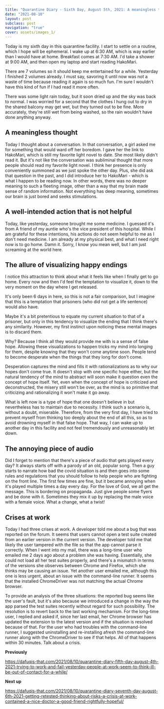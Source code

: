 ```yaml
---
title: "Quarantine Diary - Sixth Day, August 5th, 2021: A meaningless thought, A well-intended action that is not helpful, the allure of visualizing happy endings, the annoying piece of audio, crises at work"
date: "2021-08-10"
layout: post
subclass: post
navigation: "true"
cover: assets/images_1/
---
```


Today is my sixth day in this quarantine facility. I start to settle on a routine, which I hope will be ephemeral. I wake up at 6:30 AM, which is way earlier than I would have at home. Breakfast comes at 7:30 AM. I'd take a shower at 9:00 AM, and then open my laptop and start reading HakoMari.

There are 7 volumes so it should keep me entertained for a while. Yesterday I finished 2 volumes already. I must say, savoring it until now was not a waste of time because reading it again is so much fun. I'm sure I wouldn't have this kind of fun if I had read it more often.

There was some light rain today, but it soon dried up and the sky was back to normal. I was worried for a second that the clothes I hung out to dry in the shared balcony may get wet, but they turned out to be fine. More accurately, they're still wet from being washed, so the rain wouldn't have done anything anyway.

## A meaningless thought

Today I thought about a conversation. In that conversation, a girl asked me for something that would ward off her boredom. I gave her the link to HakoMari, which is still my favorite light novel to date. She most likely didn't read it. But it's not like the conversation was subliminal thought that more people should read my favorite light novel. I think her presence is only conveniently summoned as we just spoke the other day. Plus, she did ask that question in the past, and I did introduce her to HakoMari - which is what I happen to be reading now. In other words, there was no deeper meaning to such a fleeting image, other than a way that my brain made sense of random information. Not everything has deep meaning, sometimes our brain is just bored and seeks stimulations.

## A well-intended action that is not helpful

Today, like yesterday, someone brought me some medicine. I guessed it's from A friend of my auntie who's the vice president of this hospital. While I am grateful for these intentions, his actions do not seem helpful to me as I don't need medicine. I am already at my physical best, and what I need right now is to go home. Damn it. Sorry, I know you mean well, but I am just screaming at the world here.

## The allure of visualizing happy endings

I notice this attraction to think about what it feels like when I finally get to go home. Every now and then I'd feel the temptation to visualize it, down to the very moment on the day where I get released.

It's only been 6 days in here, so this is not a fair comparison, but I imagine that this is a temptation that prisoners (who did not get a life sentence) would also have.

Maybe it's a bit pretentious to equate my current situation to that of a prisoner, but only in this tendency to visualize the ending that I think there's any similarity. However, my first instinct upon noticing these mental images is to discard them.

Why? Because I think all they would provide me with is a sense of false hope. Allowing these visualizations to happen tricks my mind into longing for them, despite knowing that they won't come anytime soon. People tend to become desperate when the things that they long for don't come.

Desperation captures the mind and fills it with rationalizations as to why our hopes don't come true. It doesn't stop with one specific hope either, but the natural tendency of the mind to abstract will soon make it question even the concept of hope itself. Yet, even when the concept of hope is criticized and deconstructed, the misery still won't be over, as the mind is so primitive that criticizing and rationalizing it won't make it go away.

What is left now is a type of hope that one doesn't believe in but nevertheless has to maintain due to necessity. I think such a scenario is, without a doubt, miserable. Therefore, from the very first day, I have tried to prevent myself from thinking too deeply about the end of all this, so as to avoid drowning myself in that false hope. That way, I can wake up to another day in this facility and not feel tremendously and unreasonably let down.

## The annoying piece of audio

Did I forget to mention that there's a piece of audio that gets played every day? It always starts off with a parody of an old, popular song. Then a guy starts to narrate how bad the covid situation is and then goes into some rules and regulations that you should follow to help people who are fighting on the front line. The first few times are fine, but it became annoying when it's played multiple times a day every day. For the love of God, we all get the message. This is bordering on propaganda. Just give people some flyers and be done with it. Sometimes they mix it up by replacing the male voice with a female voice. What a change, what a twist!

## Crises at work

Today I had three crises at work. A developer told me about a bug that was reported on the forum. It seems that users cannot open a test suite created from an earlier version in the current version. The developer told me that likely the user tampered with the file so that the app cannot parse it correctly. When I went into my mail, there was a long-time user who emailed me 2 days ago about a problem she was having. Essentially, she could not load all her test suites properly, and there's a mismatch in terms of the versions she observes between Chrome and Firefox, which she thinks may be causing an issue. Yet another user emailed me, although this one is less urgent, about an issue with the command-line runner. It seems that the installed ChromeDriver was not matching the actual Chrome browser.

To provide an analysis of the three situations: the reported bug seems like the user's fault, but it's also because we introduced a change in the way the app parsed the test suites recently without regard for such possibility. The resolution is to revert back to the last working mechanism. For the long-time user, I replied and asked if, since her last email, her Chrome browser has updated the extension to the latest version and if the situation is resolved because of that. For the user who had troubles with the command-line runner, I suggested uninstalling and re-installing afresh the command-line runner along with the ChromeDriver to see if that helps. All of that happens within 30 minutes. Talk about a crisis.

**Previously**

https://dafuqis-that.com/2021/08/10/quarantine-diary-fifth-day-august-4th-2021-trying-to-work-and-fail-yesterday-people-at-work-seem-to-think-ill-be-out-of-contact-for-a-while/

**Next up**

https://dafuqis-that.com/2021/08/10/quarantine-diary-seventh-day-august-6th-2021-getting-retested-thinking-about-risks-a-crisis-at-work-contained-a-nice-doctor-a-good-friend-rightfully-hopeful/
